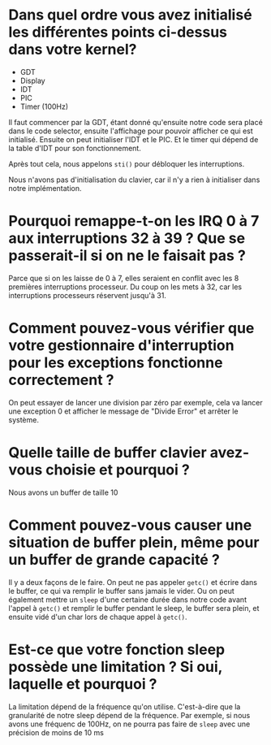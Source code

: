 # Dans quel ordre vous avez initialisé les différentes points ci-dessus dans votre kernel?

- GDT
- Display
- IDT
- PIC
- Timer (100Hz)

Il faut commencer par la GDT, étant donné qu'ensuite notre code sera placé dans le code selector, ensuite l'affichage pour pouvoir afficher ce qui est initialisé. Ensuite on peut initialiser l'IDT et le PIC. Et le timer qui dépend de la table d'IDT pour son fonctionnement.

Après tout cela, nous appelons `sti()` pour débloquer les interruptions.

Nous n'avons pas d'initialisation du clavier, car il n'y a rien à initialiser dans notre implémentation.

# Pourquoi remappe-t-on les IRQ 0 à 7 aux interruptions 32 à 39 ? Que se passerait-il si on ne le faisait pas ?

Parce que si on les laisse de 0 à 7, elles seraient en conflit avec les 8 premières interruptions processeur. Du coup on les mets à 32, car les interruptions processeurs réservent jusqu'à 31.

# Comment pouvez-vous vérifier que votre gestionnaire d'interruption pour les exceptions fonctionne correctement ?

On peut essayer de lancer une division par zéro par exemple, cela va lancer une exception 0 et afficher le message de "Divide Error" et arrêter le système.

# Quelle taille de buffer clavier avez-vous choisie et pourquoi ?

Nous avons un buffer de taille 10

# Comment pouvez-vous causer une situation de buffer plein, même pour un buffer de grande capacité ?

Il y a deux façons de le faire. On peut ne pas appeler `getc()` et écrire dans le buffer, ce qui va remplir le buffer sans jamais le vider. Ou on peut également mettre un `sleep` d'une certaine durée dans notre code avant l'appel à `getc()` et remplir le buffer pendant le sleep, le buffer sera plein, et ensuite vidé d'un char lors de chaque appel à `getc()`.

# Est-ce que votre fonction sleep possède une limitation ? Si oui, laquelle et pourquoi ?

La limitation dépend de la fréquence qu'on utilise. C'est-à-dire que la granularité de notre sleep dépend de la fréquence. Par exemple, si nous avons une fréquenc de 100Hz, on ne pourra pas faire de `sleep` avec une précision de moins de 10 ms